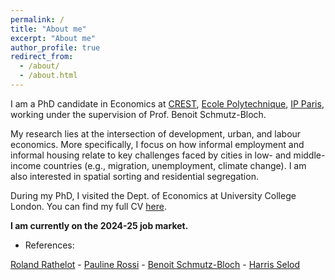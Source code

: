 ```yaml
---
permalink: /
title: "About me"
excerpt: "About me"
author_profile: true
redirect_from: 
  - /about/
  - /about.html
---
```


I am a PhD candidate in Economics at [CREST](https://crest.science/), [Ecole Polytechnique](https://www.polytechnique.edu/en), [IP Paris](https://www.ip-paris.fr/en), working under the supervision of Prof. Benoit Schmutz-Bloch.

My research lies at the intersection of development, urban, and labour economics. More specifically, I focus on how informal employment and informal housing relate to key challenges faced by cities in low- and middle-income countries (e.g., migration, unemployment, climate change). I am also interested in spatial sorting and residential segregation.

During my PhD, I visited the Dept. of Economics at University College London. You can find my full CV [here](https://tlmonnier.github.io/files/CV.pdf).

**I am currently on the 2024-25 job market.**

- References:

[Roland Rathelot](http://rolandrathelot.com/) - [Pauline Rossi](https://sites.google.com/site/paulinerossimoulin/home) - [Benoit Schmutz-Bloch](https://sites.google.com/site/benoitschmutz/) - [Harris Selod](https://sites.google.com/site/hselod/)

